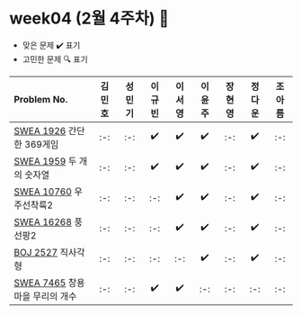 # week04 (2월 4주차) :pencil:

- 맞은 문제 :heavy_check_mark: 표기
- 고민한 문제 :mag: 표기



|Problem No.|김민호|성민기|이규빈|이서영|이윤주|장현영|정다운|조아름|
|:---------------------------|:-----:|:-----:|:-----:|:-----:|:-----:|:-----:|:-----:|:-----:|
|[SWEA 1926](https://swexpertacademy.com/main/code/problem/problemDetail.do?contestProbId=AV5PTeo6AHUDFAUq) 간단한 369게임|:-:|:-:|:heavy_check_mark:|:heavy_check_mark:|:heavy_check_mark:|:-:|:heavy_check_mark:|:-:|
|[SWEA 1959](https://swexpertacademy.com/main/code/problem/problemDetail.do?contestProbId=AV5PpoFaAS4DFAUq) 두 개의 숫자열|:-:|:-:|:heavy_check_mark:|:heavy_check_mark:|:heavy_check_mark:|:-:|:heavy_check_mark:|:-:|
|[SWEA 10760](https://swexpertacademy.com/main/code/userProblem/userProblemDetail.do?contestProbId=AXSHJueab1oDFAQT) 우주선착륙2|:-:|:-:|:-:|:heavy_check_mark:|:heavy_check_mark:|:-:|:heavy_check_mark:|:-:|
|[SWEA 16268](https://swexpertacademy.com/main/code/userProblem/userProblemDetail.do?contestProbId=AYYlGU56XOkDFARc) 풍선팡2|:-:|:-:|:-:|:heavy_check_mark:|:heavy_check_mark:|:-:|:heavy_check_mark:|:-:|
|[BOJ 2527](https://www.acmicpc.net/problem/2527) 직사각형|:-:|:-:|:-:|:-:|:heavy_check_mark:|:-:|:heavy_check_mark:|:-:|
|[SWEA 7465](https://swexpertacademy.com/main/code/problem/problemDetail.do?contestProbId=AWngfZVa9XwDFAQU) 창용마을 무리의 개수|:-:|:-:|:heavy_check_mark:|:heavy_check_mark:|:-:|:-:|:-:|:-:|
